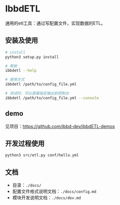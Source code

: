 # IbbdETL
通用的etl工具：通过写配置文件，实现数据的ETL。

## 安装及使用

```sh
# install
python3 setup.py install

# 帮助
ibbdetl --help

# 使用方式
ibbdetl /path/to/config_file.yml

# 测试时，可以直接指定输出到控制台
ibbdetl /path/to/config_file.yml --console
```

## demo
见项目：https://github.com/ibbd-dev/ibbdETL-demos

## 开发过程使用

```sh
python3 src/etl.py conf/hello.yml
```

## 文档

- 目录：`./docs/`
- 配置文件格式说明文档：`./docs/config.md`
- 模块开发说明文档：`./docs/dev.md`


